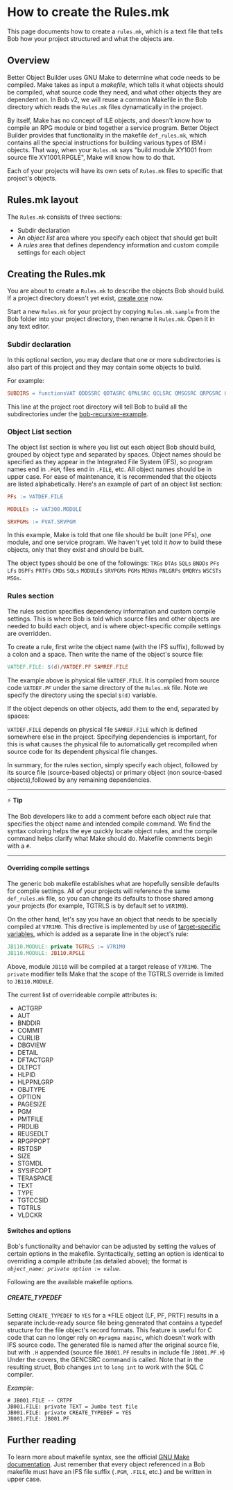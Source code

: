# How to create the Rules.mk

This page documents how to create a `rules.mk`, which is a text file that tells Bob how your project structured and what the objects are.

## Overview

Better Object Builder uses GNU Make to determine what code needs to be compiled. Make takes as input a _makefile_, which tells it what objects should be compiled, what source code they need, and what other objects they are dependent on. In Bob v2, we will reuse a common Makefile in the Bob directory which reads the `Rules.mk` files dynamatically in the project.

By itself, Make has no concept of ILE objects, and doesn't know how to compile an RPG module or bind together a service program.  Better Object Builder provides that functionality in the makefile `def_rules.mk`,  which contains all the special instructions for building various types of IBM i objects. That way, when your `Rules.mk` says "build module XY1001 from source file XY1001.RPGLE", Make will know how to do that.

Each of your projects will have its own sets of `Rules.mk` files to specific that project's objects.

## Rules.mk layout

The `Rules.mk` consists of three sections:

- Subdir declaration
- An _object list_ area where you specify each object that should get built
- A _rules_ area that defines dependency information and custom compile settings for each object

## Creating the Rules.mk

You are about to create a `Rules.mk` to describe the objects Bob should build.  If a project directory doesn't yet exist, [create one](prepare-project) now.

Start a new `Rules.mk` for your project by copying `Rules.mk.sample` from the Bob folder into your project directory, then rename it `Rules.mk`.  Open it in any text editor.

### Subdir declaration

In this optional section, you may declare that one or more subdirectories is also part of this project and they may contain some objects to build.

For example:

```makefile
SUBDIRS = functionsVAT QDDSSRC QDTASRC QPNLSRC QCLSRC QMSGSRC QRPGSRC QRPGLESRC QCBLSRC QSRVSRC QILESRVSRC QBNDSRC QILESRC QCMDSRC QSQLSRC
```

This line at the project root directory will tell Bob to build all the subdirectories under the [bob-recursive-example](https://github.com/edmundreinhardt/bob-recursive-example).

### Object List section

The object list section is where you list out each object Bob should build, grouped by object type and separated by spaces.  Object names should be specified as they appear in the Integrated File System (IFS), so program names end in `.PGM`, files end in `.FILE`, etc.  All object names should be in upper case.  For ease of maintenance, it is recommended that the objects are listed alphabetically.  Here's an example of part of an object list section:

```makefile
PFs := VATDEF.FILE

MODULEs := VAT300.MODULE

SRVPGMs := FVAT.SRVPGM
```

In this example, Make is told that one file should be built (one PFs), one module, and one service program.  We haven't yet told it _how_ to build these objects, only that they exist and should be built.

The object types should be one of the followings:  `TRGs` `DTAs` `SQLs` `BNDDs` `PFs` `LFs` `DSPFs` `PRTFs` `CMDs` `SQLs` `MODULEs` `SRVPGMs` `PGMs` `MENUs` `PNLGRPs` `QMQRYs` `WSCSTs` `MSGs`.

### Rules section

The rules section specifies dependency information and custom compile settings. This is where Bob is told which source files and other objects are needed to build each object, and is where object-specific compile settings are overridden.

To create a rule, first write the object name (with the IFS suffix), followed by a colon and a space.  Then write the name of the object's source file:

```makefile
VATDEF.FILE: $(d)/VATDEF.PF SAMREF.FILE
```

The example above is physical file `VATDEF.FILE`.  It is compiled from source code `VATDEF.PF` under the same directory of the `Rules.mk` file. Note we specify the directory using the special `$(d)` variable. 

If the object depends on other objects, add them to the end, separated by spaces:

`VATDEF.FILE` depends on physical file `SAMREF.FILE` which is defined somewhere else in the project.  Specifying dependencies is important, for this is what causes the physical file to automatically get recompiled when source code for its dependent physical file changes.

In summary, for the rules section, simply specify each object, followed by its source file (source-based objects) or primary object (non source-based objects),followed by any remaining dependencies.

---

:zap: **Tip**

The Bob developers like to add a comment before each object rule that specifies the object name and intended compile command.  We find the syntax coloring helps the eye quickly locate object rules, and the compile command helps clarify what Make should do.  Makefile comments begin with a `#`.

---

#### Overriding compile settings

The generic bob makefile establishes what are hopefully sensible defaults for compile settings.  All of your projects will reference the same `def_rules.mk` file, so you can change its defaults to those shared among your projects (for example, TGTRLS is by default set to `V6R1M0`).

On the other hand, let's say you have an object that needs to be specially compiled at `V7R1M0`.  This directive is implemented by use of [target-specific variables](https://www.gnu.org/software/make/manual/make.html#Target_002dspecific), which is added as a separate line in the object's rule:

```makefile
JB110.MODULE: private TGTRLS := V7R1M0
JB110.MODULE: JB110.RPGLE
```

Above, module `JB110` will be compiled at a target release of `V7R1M0`.  The `private` modifier tells Make that the scope of the TGTRLS override is limited to `JB110.MODULE`.

The current list of overrideable compile attributes is:

* ACTGRP
* AUT
* BNDDIR
* COMMIT
* CURLIB
* DBGVIEW
* DETAIL
* DFTACTGRP
* DLTPCT
* HLPID
* HLPPNLGRP
* OBJTYPE
* OPTION
* PAGESIZE
* PGM
* PMTFILE
* PRDLIB
* REUSEDLT
* RPGPPOPT
* RSTDSP
* SIZE
* STGMDL
* SYSIFCOPT
* TERASPACE
* TEXT
* TYPE
* TGTCCSID
* TGTRLS
* VLDCKR

#### Switches and options

Bob's functionality and behavior can be adjusted by setting the values of certain options in the makefile.  Syntactically, setting an option is identical to overriding a compile attribute (as detailed above); the format is _`object_name: private option := value`_.

Following are the available makefile options.

##### CREATE_TYPEDEF
Setting `CREATE_TYPEDEF` to `YES` for a *FILE object (LF, PF, PRTF) results in a separate include-ready source file being generated that contains a typedef structure for the file object's record formats.  This feature is useful for C code that can no longer rely on `#pragma mapinc`, which doesn't work with IFS source code.  The generated file is named after the original source file, but with `.H` appended (source file `JB001.PF` results in include file `JB001.PF.H`)  Under the covers, the GENCSRC command is called.  Note that in the resulting struct, Bob changes `int` to `long int` to work with the SQL C compiler.

_Example:_

```
# JB001.FILE -- CRTPF
JB001.FILE: private TEXT = Jumbo test file
JB001.FILE: private CREATE_TYPEDEF = YES
JB001.FILE: JB001.PF
```

## Further reading

To learn more about makefile syntax, see the official [GNU Make documentation](https://www.gnu.org/software/make/manual/make.html).  Just remember that every object referenced in a Bob makefile must have an IFS file suffix (`.PGM`, `.FILE`, etc.) and be written in upper case.